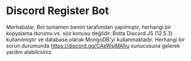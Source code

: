 # Discord Register Bot
Merhabalar,
Bot tamamen benim tarafımdan yapılmıştır, herhangi bir kopyalama durumu vs. söz konusu değildir.
Botta Discord.JS (12.5.3) kullanılmıştır ve database olarak MongoDB'yi kullanmaktadır.
Herhangi bir sorun durumunda https://discord.gg/CAeWsjMAhu sunucusuna gelerek yardım alabilirsiniz.

